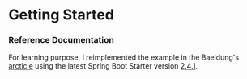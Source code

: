 # Getting Started

### Reference Documentation

For learning purpose, I reimplemented the example in the Baeldung's [arcticle](https://www.baeldung.com/websockets-spring) using 
the latest Spring Boot Starter version [2.4.1](https://spring.io/blog/2020/12/11/spring-boot-2-4-1-available-now).

